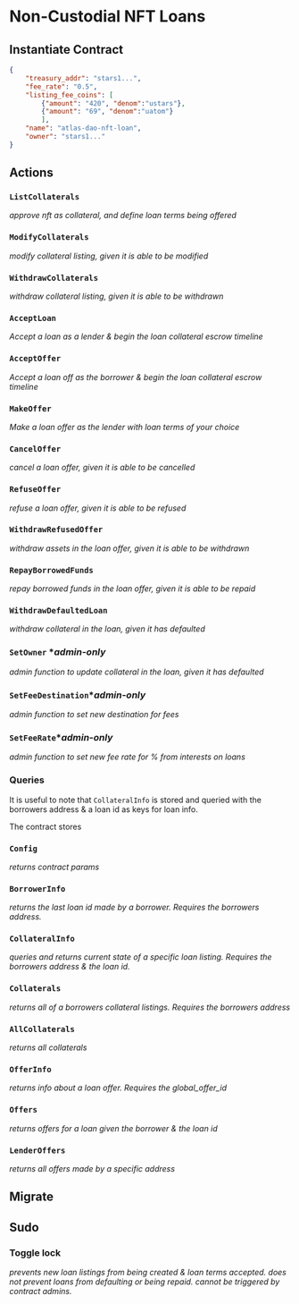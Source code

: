 # Non-Custodial NFT Loans



## Instantiate Contract
```json
{
    "treasury_addr": "stars1...",
    "fee_rate": "0.5",
    "listing_fee_coins": [
        {"amount": "420", "denom":"ustars"},
        {"amount": "69", "denom":"uatom"}
        ],
    "name": "atlas-dao-nft-loan",
    "owner": "stars1..."
} 
```

## Actions
### `ListCollaterals`
*approve nft as collateral, and define loan terms being offered*
### `ModifyCollaterals`
*modify collateral listing, given it is able to be modified*
### `WithdrawCollaterals`
*withdraw collateral listing, given it is able to be withdrawn*
### `AcceptLoan`
*Accept a loan as a lender & begin the loan collateral escrow timeline*
### `AcceptOffer`
*Accept a loan off as the borrower & begin the loan collateral escrow timeline*
### `MakeOffer`
*Make a loan offer as the lender with loan terms of your choice*
### `CancelOffer`
*cancel a loan offer, given it is able to be cancelled*
### `RefuseOffer`
*refuse a loan offer, given it is able to be refused*
### `WithdrawRefusedOffer`
*withdraw assets in the loan offer, given it is able to be withdrawn*
### `RepayBorrowedFunds`
*repay borrowed funds in the loan offer, given it is able to be repaid*
### `WithdrawDefaultedLoan`
*withdraw collateral in the loan, given it has defaulted*
### `SetOwner` **admin-only*
*admin function to update collateral in the loan, given it has defaulted*
### `SetFeeDestination`**admin-only*
*admin function to set new destination for fees*
### `SetFeeRate`**admin-only*
*admin function to set new fee rate for % from interests on loans*
### Queries
It is useful to note that `CollateralInfo` is stored and queried with the borrowers address & a loan id as keys for loan info.

The contract stores
### `Config`
*returns contract params*
### `BorrowerInfo`
*returns the last loan id made by a borrower. Requires the borrowers address.*
### `CollateralInfo`
*queries and returns current state of a specific loan listing. Requires the borrowers address & the loan id.*
### `Collaterals`
*returns all of a borrowers collateral listings. Requires the borrowers address*
### `AllCollaterals`
*returns all collaterals* 
### `OfferInfo`
*returns info about a loan offer. Requires the global_offer_id*
### `Offers`
*returns offers for a loan given the borrower & the loan id*
### `LenderOffers`
*returns all offers made by a specific address*

## Migrate

## Sudo 
### Toggle lock
*prevents new loan listings from being created & loan terms accepted. does not prevent loans from defaulting or being repaid. cannot be triggered by contract admins.*